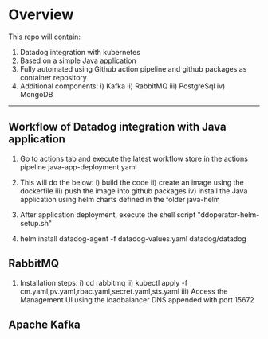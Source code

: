 # Overview
This repo will contain:
1. Datadog integration with kubernetes 
2. Based on a simple Java application
3. Fully automated using Github action pipeline and github packages as container repository
4. Additional components:
   i) Kafka
   ii) RabbitMQ
   iii) PostgreSql
   iv) MongoDB
___________________________________________________________________
## Workflow of Datadog integration with Java application
1. Go to actions tab and execute the latest workflow store in the actions pipeline java-app-deployment.yaml
2. This will do the below:
    i) build the code
    ii) create an image using the dockerfile 
    iii) push the image into github packages 
    iv) install the Java application using helm charts defined in the folder java-helm
3. After application deployment, execute the shell script "ddoperator-helm-setup.sh"

5. helm install datadog-agent -f datadog-values.yaml datadog/datadog

## RabbitMQ
1. Installation steps:
i) cd rabbitmq
ii) kubectl apply -f cm.yaml,pv.yaml,rbac.yaml,secret.yaml,sts.yaml
iii) Access the Management UI using the loadbalancer DNS appended with port 15672

## Apache Kafka



